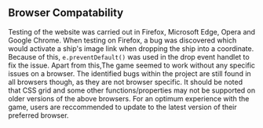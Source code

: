 ## Browser Compatability
Testing of the website was carried out in Firefox, Microsoft Edge, Opera and Google Chrome. When testing on Firefox, a bug was discovered which would activate a ship's image link when dropping the ship into a coordinate. Because of this, ```e.preventDefault()``` was used in the drop event handlet to fix the issue.
Apart from this,The game seemed to work without any specific issues on a browser. The identified bugs within the project are still found in all browsers though, as they are not browser specific.
It should be noted that CSS grid and some other functions/properties may not be supported on older versions of the above browsers. For an optimum experience with the game, users are reccommended to update to the latest version of their preferred browser.